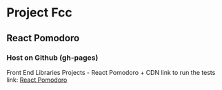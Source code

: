 # Project Fcc

## React Pomodoro

### Host on Github (gh-pages)

Front End Libraries Projects - React Pomodoro + CDN link to run the tests
link: [React Pomodoro](https://flaviengr.github.io/pomodoro/)
